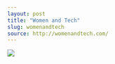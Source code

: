 ```yaml
---
layout: post
title: "Women and Tech"
slug: womenandtech
source: http://womenandtech.com/
---
```


<img src="{{ site.url }}/assets/img/screenshots/womenandtech.jpg">
